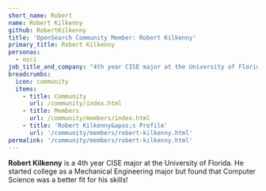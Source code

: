 ```yaml
---
short_name: Robert
name: Robert Kilkenny
github: RobertKilkenny
title: 'OpenSearch Community Member: Robert Kilkenny'
primary_title: Robert Kilkenny
personas:
  - osci
job_title_and_company: "4th year CISE major at the University of Florida"
breadcrumbs:
  icon: community
  items:
    - title: Community
      url: /community/index.html
    - title: Members
      url: /community/members/index.html
    - title: 'Robert Kilkenny&apos;s Profile'
      url: '/community/members/robert-kilkenny.html'
permalink: '/community/members/robert-kilkenny.html'
---
```

**Robert Kilkenny** is a 4th year CISE major at the University of Florida. 
He started college as a Mechanical Engineering major but found that Computer Science was a better fit for his skills!
